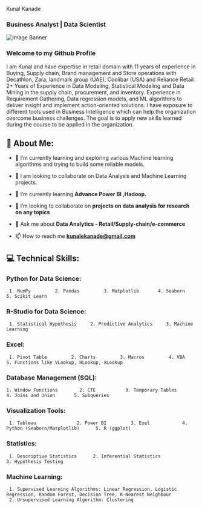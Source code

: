 Kunal Kanade
### Business Analyst | Data Scientist  

![Image Banner](https://user-images.githubusercontent.com/111644826/232967298-69a1ff36-979c-4a10-b208-e07197549a82.png)

### Welcome to my Github Profile
I am Kunal and have expertise in retail domain with 11 years of experience in Buying, Supply chain, Brand management and Store operations with Decathlon, Zara, landmark group (UAE), Coolibar (USA) and Reliance Retail. 2+ Years of Experience in Data Modeling, Statistical Modeling and Data Mining in the supply chain, procurement, and inventory. Experience in Requirement Gathering, Data regression
models, and ML algorithms to deliver insight and implement action-oriented solutions. I have exposure to different tools used in Business Intelligence which can help the organization overcome business challenges. The goal is to apply new skills learned during the course to be
applied in the organization.

## 🔗 About Me:
- 🌱 I’m currently learning and exploring various Machine learning algorithms and trying to build some reliable models.
- 🌱 I am looking to collaborate on Data Analysis and Machine Learning projects.

- 🌱 I’m currently learning **Advance Power BI ,Hadoop.**

- 👯 I’m looking to collaborate on **projects on data analysis for research on any topics**

- 💬 Ask me about **Data Analytics - Retail/Supply-chain/e-commerce**

- 📫 How to reach me **kunalekanade@gmail.com**

## 💻 Technical Skills: 
### Python for Data Science: 
     1. NumPy         2. Pandas         3. Matplotlib       4. Seaborn        5. Scikit Learn
     
### R-Studio for Data Science: 
     1. Statistical Hypothesis     2. Predictive Analytics     3. Machine Learning 

### Excel: 
     1. Pivot Table         2. Charts         3. Macros         4. VBA           5. Functions like VLookup, HLookup, XLookup

### Database Management (SQL):

    1. Window Functions        2. CTE           3. Temporary Tables      4. Joins and Union       5. Subqueries

### Visualization Tools:

     1. Tableau               2. Power BI         3. Exel            4. Python (Seaborn/Matplotlib)      5. R (ggplot)

### Statistics:

     1. Descriptive Statistics      2. Inferential Statistics            3. Hypothesis Testing

### Machine Learning:

     1. Supervised Learning Algorithms: Linear Regression, Logistic Regression, Random Forest, Decision Tree, K-Nearest Neighbour
     2. Unsupervised Learning Algorithm: Clustering

 
